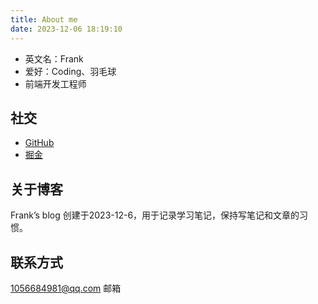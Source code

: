 ```yaml
---
title: About me
date: 2023-12-06 18:19:10
---
```


- 英文名：Frank
- 爱好：Coding、羽毛球
- 前端开发工程师

## 社交
- [GitHub](https://github.com/FrankJingZhi)
- [掘金](https://juejin.cn/user/3825956197502558)
 
## 关于博客
Frank’s blog 创建于2023-12-6，用于记录学习笔记，保持写笔记和文章的习惯。

## 联系方式
1056684981@qq.com 邮箱
